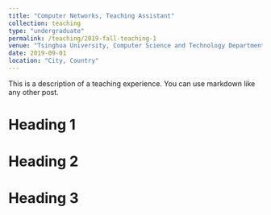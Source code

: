 ```yaml
---
title: "Computer Networks, Teaching Assistant"
collection: teaching
type: "undergraduate"
permalink: /teaching/2019-fall-teaching-1
venue: "Tsinghua University, Computer Science and Technology Department"
date: 2019-09-01
location: "City, Country"
---
```


This is a description of a teaching experience. You can use markdown like any other post.

Heading 1
======

Heading 2
======

Heading 3
======
